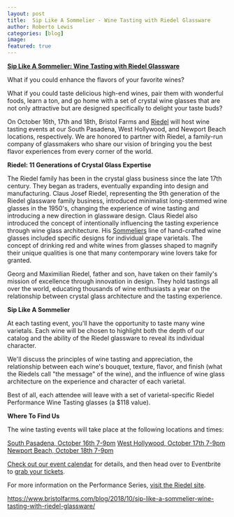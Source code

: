 ```yaml
---
layout: post
title:  Sip Like A Sommelier - Wine Tasting with Riedel Glassware
author: Roberto Lewis
categories: [blog]
image:
featured: true
---
```


**[Sip Like A Sommelier: Wine Tasting with Riedel Glassware][id]**

What if you could enhance the flavors of your favorite wines?

What if you could taste delicious high-end wines, pair them with wonderful foods, learn a ton, and go home with a set of crystal wine glasses that are not only attractive but are designed specifically to delight your taste buds?

On October 16th, 17th and 18th, Bristol Farms and [Riedel](https://www.riedel.com/en-us) will host wine tasting events at our South Pasadena, West Hollywood, and Newport Beach locations, respectively. We are honored to partner with Riedel, a family-run company of glassmakers who share our vision of bringing you the best flavor experiences from every corner of the world.

**Riedel: 11 Generations of Crystal Glass Expertise**

The Riedel family has been in the crystal glass business since the late 17th century. They began as traders, eventually expanding into design and manufacturing. Claus Josef Riedel, representing the 9th generation of the Riedel glassware family business, introduced minimalist long-stemmed wine glasses in the 1950's, changing the experience of wine tasting and introducing a new direction in glassware design. Claus Riedel also introduced the concept of intentionally influencing the tasting experience through wine glass architecture. His [Sommeliers](https://www.riedel.com/en-us/features-promotions/collections/hand-made/sommeliers) line of hand-crafted wine glasses included specific designs for individual grape varietals. The concept of drinking red and white wines from glasses shaped to magnify their unique qualities is one that many contemporary wine lovers take for granted.

Georg and Maximilian Riedel, father and son, have taken on their family's mission of excellence through innovation in design. They hold tastings all over the world, educating thousands of wine enthusiasts a year on the relationship between crystal glass architecture and the tasting experience.

**Sip Like A Sommelier**

At each tasting event, you'll have the opportunity to taste many wine varietals. Each wine will be chosen to highlight both the depth of our catalog and the ability of the Riedel glassware to reveal its individual character.

We'll discuss the principles of wine tasting and appreciation, the relationship between each wine's bouquet, texture, flavor, and finish (what the Riedels call "the message" of the wine), and the influence of wine glass architecture on the experience and character of each varietal.

Best of all, each attendee will leave with a set of varietal-specific Riedel Performance Wine Tasting glasses (a $118 value).

**Where To Find Us**

The wine tasting events will take place at the following locations and times:

[South Pasadena, October 16th 7-9pm](https://www.eventbrite.com/e/sip-like-a-sommelier-at-bristol-farms-south-pasadena-tickets-50966941494)
[West Hollywood, October 17th 7-9pm](https://www.eventbrite.com/e/sip-like-a-sommelier-at-bristol-farms-west-hollywood-tickets-49866050700?aff=ebapi)
[Newport Beach, October 18th 7-9pm](https://www.eventbrite.com/e/sip-like-a-sommelier-at-bristol-farms-newport-beach-tickets-50496830379?aff=ebapi)

[Check out our event calendar](https://www.bristolfarms.com/stores/event/2408/sip-like-a-sommelier-with-riedel-glassware/) for details, and then head over to Eventbrite to [grab your tickets](https://www.eventbrite.com/o/bristol-farms-15579446036).

For more information on the Performance Series, [visit the Riedel site](https://www.riedel.com/en-us/features-promotions/collections/machine-made/riedel-performance).

https://www.bristolfarms.com/blog/2018/10/sip-like-a-sommelier-wine-tasting-with-riedel-glassware/

[id]: https://www.bristolfarms.com/blog/2018/10/sip-like-a-sommelier-wine-tasting-with-riedel-glassware/
